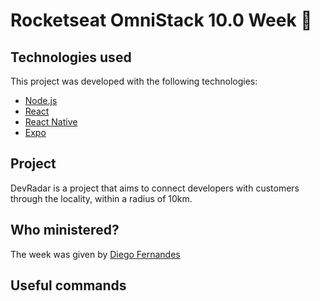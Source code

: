 # Rocketseat OmniStack 10.0 Week :rocket:

## Technologies used

This project was developed with the following technologies:

- [Node.js](https://nodejs.org/en/)
- [React](https://reactjs.org)
- [React Native](https://facebook.github.io/react-native/)
- [Expo](https://expo.io/)

## Project

DevRadar is a project that aims to connect developers with customers through the locality, within a radius of 10km.

## Who ministered?

The week was given by [Diego Fernandes](https://github.com/diego3g)

## Useful commands

